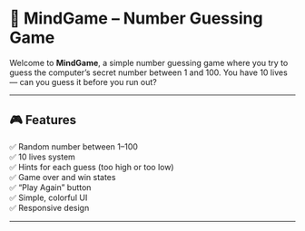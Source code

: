 # 🧠 MindGame – Number Guessing Game

Welcome to **MindGame**, a simple number guessing game where you try to guess the computer’s secret number between 1 and 100. You have 10 lives — can you guess it before you run out?

---

## 🎮 Features

✅ Random number between 1–100  
✅ 10 lives system  
✅ Hints for each guess (too high or too low)  
✅ Game over and win states  
✅ “Play Again” button  
✅ Simple, colorful UI  
✅ Responsive design

---


